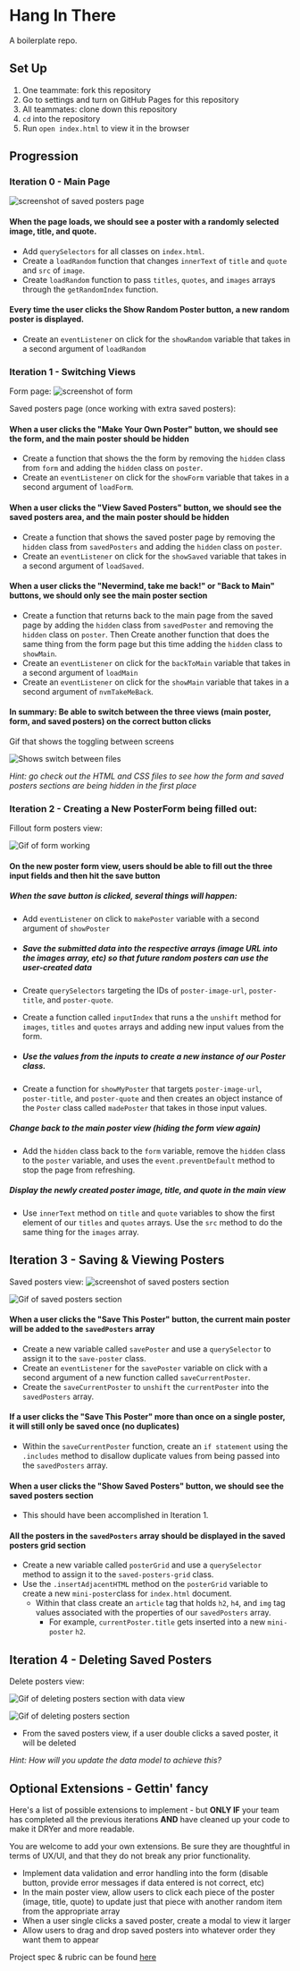 # Hang In There

A boilerplate repo.

## Set Up

1. One teammate: fork this repository
2. Go to settings and turn on GitHub Pages for this repository
3. All teammates: clone down this repository
4. `cd` into the repository
5. Run `open index.html` to view it in the browser

## Progression

### Iteration 0 - Main Page

![screenshot of saved posters page](https://i.imgur.com/PuQzuSi.gif)

#### When the page loads, we should see a poster with a randomly selected image, title, and quote.

  - Add `querySelectors` for all classes on `index.html`.
  - Create a `loadRandom` function that changes `innerText` of `title` and `quote` and `src` of `image`.
  - Create `loadRandom` function to pass `titles`, `quotes`, and `images` arrays through the `getRandomIndex` function.


#### Every time the user clicks the Show Random Poster button, a new random poster is displayed.

  - Create an  `eventListener` on click for the `showRandom` variable that takes in a second argument of `loadRandom`

### Iteration 1 - Switching Views

Form page:
![screenshot of form](/readme-imgs/form.png)

Saved posters page (once working with extra saved posters):

#### When a user clicks the "Make Your Own Poster" button, we should see the form, and the main poster should be hidden

  - Create a function that shows the the form by removing the `hidden` class from `form` and adding the `hidden` class on `poster`.
  - Create an `eventListener` on click for the `showForm` variable that takes in a second argument of `loadForm`.

#### When a user clicks the "View Saved Posters" button, we should see the saved posters area, and the main poster should be hidden

  - Create a function that shows the saved poster page by removing the `hidden` class from `savedPosters` and adding the `hidden` class on `poster`.
  - Create an `eventListener` on click for the `showSaved` variable that takes in a second argument of `loadSaved`.

#### When a user clicks the "Nevermind, take me back!" or "Back to Main" buttons, we should only see the main poster section

  - Create a function that returns back to the main page from the saved page by adding the `hidden` class from `savedPoster` and removing the `hidden` class on `poster`. Then Create another function that does the same thing from the form page but this time adding the `hidden` class to `showMain`.
  - Create an `eventListener` on click for the `backToMain` variable that takes in a second argument of `loadMain`
  - Create an `eventListener` on click for the `showMain` variable that takes in a second argument of `nvmTakeMeBack`.


#### In summary: Be able to switch between the three views (main poster, form, and saved posters) on the correct button clicks

Gif that shows the toggling between screens

![Shows switch between files](https://i.imgur.com/pdycAaX.gif)

_Hint: go check out the HTML and CSS files to see how the form and saved posters sections are being hidden in the first place_

### Iteration 2 - Creating a New PosterForm being filled out:

Fillout form posters view:

![Gif of form working](https://i.imgur.com/VoWhhsR.gif)

#### On the new poster form view, users should be able to fill out the three input fields and then hit the save button

##### When the save button is clicked, several things will happen:

  - Add `eventListener` on click to `makePoster` variable with a second argument of `showPoster`

  - ##### Save the submitted data into the respective arrays (image URL into the images array, etc) so that future random posters can use the user-created data

  - Create `querySelectors` targeting the IDs of `poster-image-url`, `poster-title`, and `poster-quote`.

  - Create a function called `inputIndex` that runs a the `unshift` method for `images`, `titles` and `quotes` arrays and adding new input values from the form.

  - ##### Use the values from the inputs to create a new instance of our Poster class.

  - Create a function for `showMyPoster` that targets `poster-image-url`, `poster-title`, and `poster-quote` and then creates an object instance of the `Poster` class called `madePoster` that takes in those input values.

##### Change back to the main poster view (hiding the form view again)

  - Add the `hidden` class back to the `form` variable, remove the `hidden` class to the `poster` variable, and uses the `event.preventDefault` method to stop the page from refreshing.

##### Display the newly created poster image, title, and quote in the main view

  - Use `innerText` method on `title` and `quote` variables to show the first element of our `titles` and `quotes` arrays. Use the `src` method to do the same thing for the `images` array.

## Iteration 3 - Saving & Viewing Posters

Saved posters view:
![screenshot of saved posters section](/readme-imgs/saved.png)

![Gif of saved posters section](https://i.imgur.com/SZ95axe.gif)

#### When a user clicks the "Save This Poster" button, the current main poster will be added to the `savedPosters` array

  - Create a new variable called `savePoster` and use a  `querySelector` to assign it to the `save-poster` class.
  - Create an `eventListener` for the `savePoster` variable on click with a second argument of a new function called `saveCurrentPoster`.
  - Create the `saveCurrentPoster` to `unshift` the `currentPoster` into the `savedPosters` array.

#### If a user clicks the "Save This Poster" more than once on a single poster, it will still only be saved once (no duplicates)

  - Within the `saveCurrentPoster` function, create an `if statement` using the `.includes` method to disallow duplicate values from being passed into the `savedPosters` array.

#### When a user clicks the "Show Saved Posters" button, we should see the saved posters section

  - This should have been accomplished in Iteration 1.

#### All the posters in the `savedPosters` array should be displayed in the saved posters grid section

  - Create a new variable called `posterGrid` and use a `querySelector` method to assign it to the `saved-posters-grid` class.
  - Use the `.insertAdjacentHTML` method on the `posterGrid` variable to create a new `mini-poster`class for `index.html` document.
    - Within that class create an `article` tag that holds `h2`, `h4`, and `img` tag values associated with the properties of our `savedPosters` array.
      - For example, `currentPoster.title` gets inserted into a new `mini-poster` `h2`.

## Iteration 4 - Deleting Saved Posters

Delete posters view:

![Gif of deleting posters section with data view](https://i.imgur.com/U8VzuqI.gif)

![Gif of deleting posters section](https://i.imgur.com/ZPQcDNB.gif)

- From the saved posters view, if a user double clicks a saved poster, it will be deleted

_Hint: How will you update the data model to achieve this?_

## Optional Extensions - Gettin' fancy

Here's a list of possible extensions to implement - but **ONLY IF** your team has completed all the previous iterations **AND** have cleaned up your code to make it DRYer and more readable.

You are welcome to add your own extensions. Be sure they are thoughtful in terms of UX/UI, and that they do not break any prior functionality.

- Implement data validation and error handling into the form (disable button, provide error messages if data entered is not correct, etc)
- In the main poster view, allow users to click each piece of the poster (image, title, quote) to update just that piece with another random item from the appropriate array
- When a user single clicks a saved poster, create a modal to view it larger
- Allow users to drag and drop saved posters into whatever order they want them to appear


Project spec & rubric can be found [here](https://frontend.turing.io/projects/module-1/hang-in-there.html)
